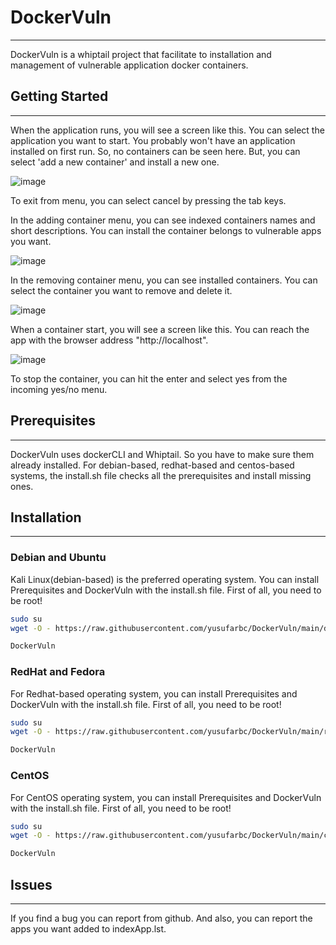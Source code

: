 # DockerVuln
--------------------------------------
DockerVuln is a whiptail project that facilitate to installation and management of vulnerable application docker containers.

## Getting Started
--------------------------------------
When the application runs, you will see a screen like this. You can select the application you want to start. You probably won't have an application installed on first run. So, no containers can be seen here. But, you can select 'add a new container' and install a new one. 

![image](https://user-images.githubusercontent.com/77548038/211136750-f430013b-c02e-4a3a-bcfc-859dedc10527.png)

To exit from menu, you can select cancel by pressing the tab keys.

In the adding container menu, you can see indexed containers names and short descriptions. You can install the container belongs to vulnerable apps you want. 

![image](https://user-images.githubusercontent.com/77548038/211136963-f8970b5c-a2f5-4ff0-a9f6-040adeade147.png)

In the removing container menu, you can see installed containers. You can select the container you want to remove and delete it.

![image](https://user-images.githubusercontent.com/77548038/211137069-64cc7aa2-e872-4bba-8b67-825935a06024.png)

When a container start, you will see a screen like this. You can reach the app with the browser address "http://localhost". 

![image](https://user-images.githubusercontent.com/77548038/211138768-e001ceff-2d94-4338-84d8-2b30e4b6c82f.png)

To stop the container, you can hit the enter and select yes from the incoming yes/no menu.


## Prerequisites
--------------------------------------
DockerVuln uses dockerCLI and Whiptail. So you have to make sure them already installed. For debian-based, redhat-based and centos-based systems, the install.sh file checks all the prerequisites and install missing ones.

## Installation
--------------------------------------
### Debian and Ubuntu
Kali Linux(debian-based) is the preferred operating system. You can install Prerequisites and DockerVuln with the install.sh file. First of all, you need to be root!

```sh
sudo su
wget -O - https://raw.githubusercontent.com/yusufarbc/DockerVuln/main/debian-ubuntu/install.sh | bash;

DockerVuln
```
### RedHat and Fedora
For Redhat-based operating system, you can install Prerequisites and DockerVuln with the install.sh file. First of all, you need to be root!

```sh
sudo su
wget -O - https://raw.githubusercontent.com/yusufarbc/DockerVuln/main/redhat-fedora/install.sh | bash;

DockerVuln
```
### CentOS
For CentOS operating system, you can install Prerequisites and DockerVuln with the install.sh file. First of all, you need to be root!

```sh
sudo su
wget -O - https://raw.githubusercontent.com/yusufarbc/DockerVuln/main/centos/install.sh | bash;

DockerVuln
```

## Issues
--------------------------------------
If you find a bug you can report from github. And also, you can report the apps you want added to indexApp.lst.
